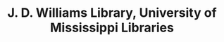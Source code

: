 ---
layout: repo
title: "J. D. Williams Library, University of Mississippi Libraries"
id: 23744
permalink: repos/23744/
---